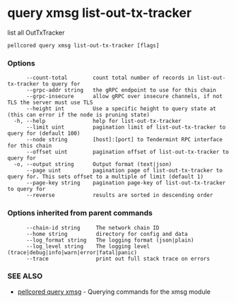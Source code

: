 # query xmsg list-out-tx-tracker

list all OutTxTracker

```
pellcored query xmsg list-out-tx-tracker [flags]
```

### Options

```
      --count-total        count total number of records in list-out-tx-tracker to query for
      --grpc-addr string   the gRPC endpoint to use for this chain
      --grpc-insecure      allow gRPC over insecure channels, if not TLS the server must use TLS
      --height int         Use a specific height to query state at (this can error if the node is pruning state)
  -h, --help               help for list-out-tx-tracker
      --limit uint         pagination limit of list-out-tx-tracker to query for (default 100)
      --node string        [host]:[port] to Tendermint RPC interface for this chain 
      --offset uint        pagination offset of list-out-tx-tracker to query for
  -o, --output string      Output format (text|json) 
      --page uint          pagination page of list-out-tx-tracker to query for. This sets offset to a multiple of limit (default 1)
      --page-key string    pagination page-key of list-out-tx-tracker to query for
      --reverse            results are sorted in descending order
```

### Options inherited from parent commands

```
      --chain-id string     The network chain ID
      --home string         directory for config and data 
      --log_format string   The logging format (json|plain) 
      --log_level string    The logging level (trace|debug|info|warn|error|fatal|panic) 
      --trace               print out full stack trace on errors
```

### SEE ALSO

* [pellcored query xmsg](pellcored_query_xmsg.md)	 - Querying commands for the xmsg module

